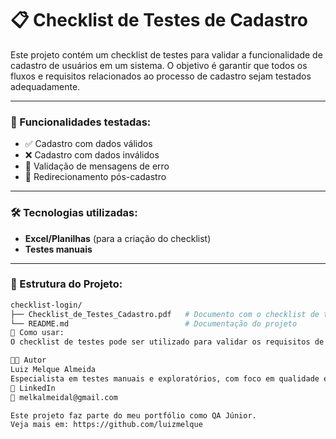 # 📋 Checklist de Testes de Cadastro

Este projeto contém um checklist de testes para validar a funcionalidade de cadastro de usuários em um sistema. O objetivo é garantir que todos os fluxos e requisitos relacionados ao processo de cadastro sejam testados adequadamente.

---

### 📌 Funcionalidades testadas:

- ✅ Cadastro com dados válidos
- ❌ Cadastro com dados inválidos
- 🔐 Validação de mensagens de erro
- 🔄 Redirecionamento pós-cadastro

---

### 🛠️ Tecnologias utilizadas:

- **Excel/Planilhas** (para a criação do checklist)
- **Testes manuais**

---

### 📁 Estrutura do Projeto:

```bash
checklist-login/
├── Checklist_de_Testes_Cadastro.pdf   # Documento com o checklist de testes
└── README.md                          # Documentação do projeto
📖 Como usar:
O checklist de testes pode ser utilizado para validar os requisitos de cadastro de um sistema. O arquivo PDF contém as etapas detalhadas para cada teste, que devem ser realizadas manualmente.

👨‍💻 Autor
Luiz Melque Almeida
Especialista em testes manuais e exploratórios, com foco em qualidade e experiência do usuário.
🔗 LinkedIn
📧 melkalmeidal@gmail.com

Este projeto faz parte do meu portfólio como QA Júnior.
Veja mais em: https://github.com/luizmelque
